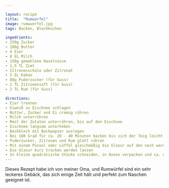 ```yaml
---

layout: recipe
title:  "Rumwürfel"
image: rumwuerfel.jpg
tags: Backen, Blechkuchen

ingedrients:
- 250g Zucker
- 200g Butter
- 4 Eier
- 8 EL Milch
- 150g gemahlene Haselnüsse
- 1,5 TL Zimt
- Zitronenschale oder Zitronat
- 3 EL Kakao
- 80g Puderzucker (für Guss)
- 2 TL Zitronensaft (für Guss)
- 2 TL Rum (für Guss)

directions:
- Eier trennen
- Eiweiß zu Eischnee schlagen
- Butter, Zucker und Ei cremig rühren
- Milch unterrühren
- Rest der Zutaten unterrühren, bis auf den Eischnee
- Eischnee langsam unterheben
- Backblech mit Backpapier auslegen
- Bei 180 Grad für ca. 20 - 40 Minuten backen bis sich der Teig leicht vom Rand lösen lässt
- Puderzucker, Zitronen und Rum glatt rühren
- Mit einem Pinsel oder Löffel gleichmäßig die Glasur auf den noch warmen Teig auftragen
- Die Glasur kurz trocken werden lassen
- In kleine quadratische Stücke schneiden, in Dosen verpacken und ca. einen halben Tag vor dem Verzehr stehen lassen
---
```


Dieses Rezept habe ich von meiner Oma, und Rumwürfel sind ein sehr leckeres Gebäck, das sich einige Zeit hält und perfekt zum Naschen geeignet ist.

